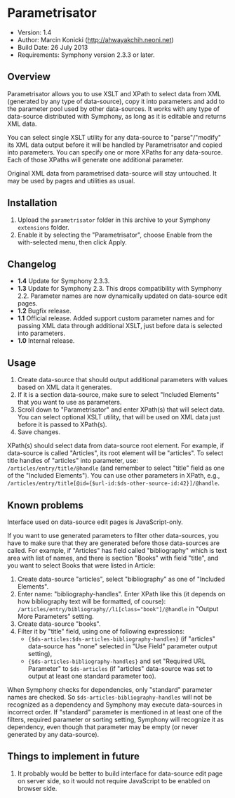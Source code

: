 # Parametrisator

- Version: 1.4
- Author: Marcin Konicki (http://ahwayakchih.neoni.net)
- Build Date: 26 July 2013
- Requirements: Symphony version 2.3.3 or later.


## Overview

Parametrisator allows you to use XSLT and XPath to select data from XML (generated by any type of data-source), copy it into parameters and add to the parameter pool used by other data-sources.
It works with any type of data-source distributed with Symphony, as long as it is editable and returns XML data.

You can select single XSLT utility for any data-source to "parse"/"modify" its XML data output before it will be handled by Parametrisator and copied into parameters.
You can specify one or more XPaths for any data-source. Each of those XPaths will generate one additional parameter.

Original XML data from parametrised data-source will stay untouched. It may be used by pages and utilities as usual.


## Installation

1. Upload the `parametrisator` folder in this archive to your Symphony `extensions` folder.
2. Enable it by selecting the "Parametrisator", choose Enable from the with-selected menu, then click Apply.


## Changelog

- **1.4** Update for Symphony 2.3.3.
- **1.3** Update for Symphony 2.3. This drops compatibility with Symphony 2.2. Parameter names are now dynamically updated on data-source edit pages.
- **1.2** Bugfix release.
- **1.1** Official release. Added support custom parameter names and for passing XML data through additional XSLT, just before data is selected into parameters.
- **1.0** Internal release.


## Usage

1. Create data-source that should output additional parameters with values based on XML data it generates.
2. If it is a section data-source, make sure to select "Included Elements" that you want to use as parameters.
3. Scroll down to "Parametrisator" and enter XPath(s) that will select data. You can select optional XSLT utility, that will be used on XML data just before it is passed to XPath(s).
4. Save changes.

XPath(s) should select data from data-source root element. For example, if data-source is called "Articles", its root element will be "articles".
To select title handles of "articles" into parameter, use: `/articles/entry/title/@handle` (and remember to select "title" field as one of the "Included Elements").
You can use other parameters in XPath, e.g., `/articles/entry/title[@id={$url-id:$ds-other-source-id:42}]/@handle`.


## Known problems

Interface used on data-source edit pages is JavaScript-only.

If you want to use generated parameters to filter other data-sources, you have to make sure that they are generated before those data-sources are called.
For example, if "Articles" has field called "bibliography" which is text area with list of names, and there is section "Books" with field "title", and you want to select Books that were listed in Article:

1. Create data-source "articles", select "bibliography" as one of "Included Elements".
2. Enter name: "bibliography-handles". Enter XPath like this (it depends on how bibliography text will be formatted, of course): `/articles/entry/bibliography//li[class="book"]/@handle` in "Output More Parameters" setting.
3. Create data-source "books".
4. Filter it by "title" field, using one of following expressions:
   * `{$ds-articles:$ds-articles-bibliography-handles}` (if "articles" data-source has "none" selected in "Use Field" parameter output setting),
   * `{$ds-articles-bibliography-handles}` and set "Required URL Parameter" to `$ds-articles` (if "articles" data-source was set to output at least one standard parameter too).

When Symphony checks for dependencies, only "standard" parameter names are checked. So `$ds-articles-bibliography-handles` will not be recognized as a dependency and Symphony may execute data-sources in incorrect order.
If "standard" parameter is mentioned in at least one of the filters, required parameter or sorting setting, Symphony will recognize it as dependency, even though that parameter may be empty (or never generated by any data-source).


## Things to implement in future

1. It probably would be better to build interface for data-source edit page on server side, so it would not require JavaScript to be enabled on browser side.
